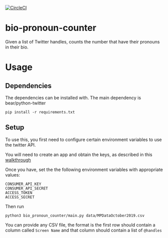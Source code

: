 [![CircleCI](https://circleci.com/gh/thk123/bio-pronoun-counter.svg?style=svg)](https://circleci.com/gh/thk123/bio-pronoun-counter)

# bio-pronoun-counter
Given a list of Twitter handles, counts the number that have their pronouns in their bio.

# Usage

## Dependencies

The dependencies can be installed with. The main dependency is bear/python-twitter

```
pip install -r requirements.txt
```

## Setup

To use this, you first need to configure certain environment variables to use the twitter API.

You will need to create an app and obtain the keys, as described in this [walkthrough](https://python-twitter.readthedocs.io/en/latest/getting_started.html)

Once you have, set the the following environment variables with appropriate values:

```
CONSUMER_API_KEY
CONSUMER_API_SECRET
ACCESS_TOKEN
ACCESS_SECRET
```

Then run

```
python3 bio_pronoun_counter/main.py data/MPDataOctober2019.csv
```

You can provide any CSV file, the format is the first row should contain a column called `Screen Name` and that
column should contain a list of `@handles`